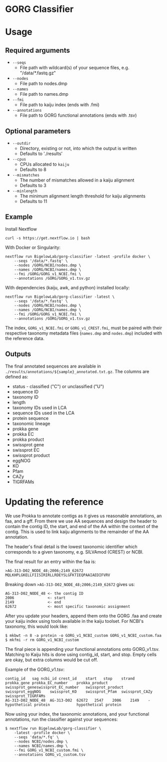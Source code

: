 # GORG Classifier

# Usage

## Required arguments

+ `--seqs`
    + File path with wildcard(s) of your sequence files, e.g. "/data/*.fastq.gz"
+ `--nodes`
    + File path to nodes.dmp
+ `--names`
    + File path to names.dmp
+ `--fmi`
    + File path to kaiju index (ends with .fmi)
+ `--annotations`
    + File path to GORG functional annotations (ends with .tsv)

## Optional parameters

+ `--outdir`
    + Directory, existing or not, into which the output is written
    + Defaults to './results'
+ `--cpus`
    + CPUs allocated to `kaiju`
    + Defaults to 8
+ `--mismatches`
    + The number of mismatches allowed in a kaiju alignment
    + Defaults to 3
+ `--minlength`
    + The minimum alignment length threshold for kaiju alignments
    + Defaults to 11

## Example

Install Nextflow

```
curl -s https://get.nextflow.io | bash
```

With Docker or Singularity:

```
nextflow run BigelowLab/gorg-classifier -latest -profile docker \
    --seqs '/data/*.fastq' \
    --nodes /GORG/NCBI/nodes.dmp \
    --names /GORG/NCBI/names.dmp \
    --fmi /GORG/GORG_v1_NCBI.fmi \
    --annotations /GORG/GORG_v1.tsv.gz
```

With dependencies (kaiju, awk, and python) installed locally:

```
nextflow run BigelowLab/gorg-classifier -latest \
    --seqs '/data/*.fastq' \
    --nodes /GORG/NCBI/nodes.dmp \
    --names /GORG/NCBI/names.dmp \
    --fmi /GORG/GORG_v1_NCBI.fmi \
    --annotations /GORG/GORG_v1.tsv.gz
```

The index, `GORG_v1_NCBI.fmi` or `GORG_v1_CREST.fmi`, must be paired with their respective
taxonomy metadata files (`names.dmp` and `nodes.dmp`) included with the reference data.

## Outputs

The final annotated sequences are available in `./results/annotations/${sample}_annotated.txt.gz`. The columns
are defined as:

+ status - classified ("C") or unclassified ("U")
+ sequence ID
+ taxonomy ID
+ length
+ taxonomy IDs used in LCA
+ sequence IDs used in the LCA
+ protein sequence
+ taxonomic lineage
+ prokka gene
+ prokka EC
+ prokka product
+ swissprot gene
+ swissprot EC
+ swissprot product
+ eggNOG
+ KO
+ Pfam
+ CAZy
+ TIGRFAMs

# Updating the reference

We use Prokka to annotate contigs as it gives us reasonable annotations, an
faa, and a gff. From there we use AA sequences and design the header to
contain the contig ID, the start, and end of the AA within the context of
the contig. This is used to link kaiju alignments to the remainder of the
AA annotation.

The header's final detail is the lowest taxonomic identifier which
corresponds to a given taxonomy, e.g. SILVAmod (CREST) or NCBI.

The final result for an entry within the faa is:

```
>AG-313-D02_NODE_48;2006;2149_62672
MQLKHPLGKELLFIISIRIRLLRDEYSLGFKTIEQPAAIAEDIFVRV
```

Breaking down `>AG-313-D02_NODE_48;2006;2149_62672` gives us:

```
AG-313-D02_NODE_48 <- the contig ID
2006               <- start
2149               <- end
62672              <- most specific taxonomic assignment
```

After you update your headers, append them onto the GORG .faa and
create your kaiju index using tools available in the kaiju toolset.
For NCBI's taxonomy, this would look like:

```
$ mkbwt -n 8 -a protein -o GORG_v1_NCBI_custom GORG_v1_NCBI_custom.faa
$ mkfmi -r rm GORG_v1_NCBI_custom
```

The final piece is appending your functional annotations onto GORG_v1.tsv.
Matching to Kaiju hits is done using contig_id, start, and stop. Empty cells
are okay, but extra columns would be cut off.

Example of the GORG_v1.tsv:

```
contig_id	sag	ncbi_id	crest_id	start	stop	strand	prokka_gene	prokka_EC_number	prokka_product	swissprot_geneswissprot_EC_number	swissprot_product	swissprot_eggNOG	swissprot_KO	swissprot_Pfam	swissprot_CAZy	swissprot_TIGRFAMs
AG-313-D02_NODE_48	AG-313-D02	62672	2547	2006	2149	-			hypothetical protein			hypothetical protein
```

Now using your index, the taxonomic annotations, and your functional
annotations, run the classifier against your sequences:

```
$ nextflow run BigelowLab/gorg-classifier \
    -latest -profile docker \
    --seqs 'data/*.fq' \
    --nodes NCBI/nodes.dmp \
    --names NCBI/names.dmp \
    --fmi GORG_v1_NCBI_custom.fmi \
    --annotations GORG_v1_custom.tsv
```
